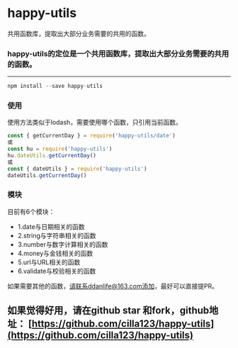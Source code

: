 # happy-utils
共用函数库，提取出大部分业务需要的共用的函数。

### happy-utils的定位是一个共用函数库，提取出大部分业务需要的共用的函数。
---------------------------------------------------------------

```js
npm install --save happy-utils
```

### 使用
使用方法类似于lodash，需要使用哪个函数，只引用当前函数。

```js
const { getCurrentDay } = require('happy-utils/date')
或
const hu = require('happy-utils')
hu.dateUtils.getCurrentDay()
或
const { dateUtils } = require('happy-utils')
dateUtils.getCurrentDay()
```

### 模块
目前有6个模块：

- 1.date与日期相关的函数
- 2.string与字符串相关的函数
- 3.number与数字计算相关的函数
- 4.money与金钱相关的函数
- 5.url与URL相关的函数
- 6.validate与校验相关的函数

如果需要其他的函数，请联系ddanlife@163.com添加，最好可以直接提PR。

## 如果觉得好用，请在github star 和fork，github地址： [https://github.com/cilla123/happy-utils](https://github.com/cilla123/happy-utils) 